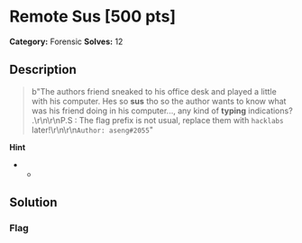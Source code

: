 # Remote Sus [500 pts]

**Category:** Forensic
**Solves:** 12

## Description
>b"The authors friend sneaked to his office desk and played a little with his computer. Hes so **sus** tho so the author wants to know what was his friend doing in his computer..., any kind of **typing** indications? .\r\n\r\nP.S : The flag prefix is not usual, replace them with `hacklabs` later!\r\n\r\n`Author: aseng#2055`"

**Hint**
* -

## Solution

### Flag

